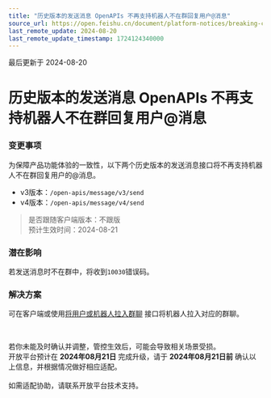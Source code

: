 ```yaml
---
title: "历史版本的发送消息 OpenAPIs 不再支持机器人不在群回复用户@消息"
source_url: https://open.feishu.cn/document/platform-notices/breaking-change/reply-to-mentioned-messages-when-not-in-the-group
last_remote_update: 2024-08-20
last_remote_update_timestamp: 1724124340000
---
```

最后更新于 2024-08-20

# 历史版本的发送消息 OpenAPIs 不再支持机器人不在群回复用户@消息
### 变更事项
为保障产品功能体验的一致性，以下两个历史版本的发送消息接口将不再支持机器人不在群回复用户的@消息。
- v3版本：`/open-apis/message/v3/send`
- v4版本：`/open-apis/message/v4/send`

> 是否跟随客户端版本：不跟版<br> 
> 预计生效时间：2024-08-21<br> 

### 潜在影响
若发送消息时不在群中，将收到`10030`错误码。

### 解决方案
可在客户端或使用[将用户或机器人拉入群聊](https://open.feishu.cn/document/uAjLw4CM/ukTMukTMukTM/reference/im-v1/chat-members/create) 接口将机器人拉入对应的群聊。

<br>

若你未能及时确认并调整，管控生效后，可能会导致相关场景受损。<br>
开放平台预计在 **2024年08月21日** 完成升级，请于 **2024年08月21日前** 确认以上信息，并根据情况做好相应适配。<br>
<br> 如需适配协助，请联系开放平台技术支持。
